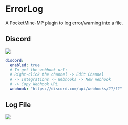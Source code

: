# ErrorLog
A PocketMine-MP plugin to log error/warning into a file.

## Discord
<img src="https://cdn.discordapp.com/attachments/923522432847986728/971421731094929448/unknown.png"/><br/>
```yaml
discord:
  enabled: true
  # To get the webhook url:
  # Right-click the channel -> Edit Channel
  # -> Integrations -> Webhooks -> New Webhook
  # -> Copy Webhook URL
  webhook: "https://discord.com/api/webhooks/??/??"
```

## Log File
<img src="https://cdn.discordapp.com/attachments/923522432847986728/971422015665881108/unknown.png"/></br>
